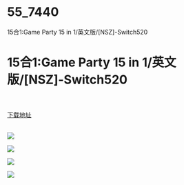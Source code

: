 # 55_7440
15合1:Game Party 15 in 1/英文版/[NSZ]-Switch520
# 15合1:Game Party 15 in 1/英文版/[NSZ]-Switch520
 <br/></br>
[下载地址](https://www.switch520.cc/article/7440 "下载地址")
<br/></br>

<p><span><strong><img src="https://www.switch520.cc/muke_img/upload_art_editor_20201124-1_603aa826200a2f99f2479e48f64d619e.jpg"></strong></span></p>
<p><span><strong><img src="https://www.switch520.cc/muke_img/upload_art_editor_20201124-1_c11625b1f2d93973bf3aa1fcff54a526.jpg"></strong></span></p>
<p><span><strong><img src="https://www.switch520.cc/muke_img/upload_art_editor_20201124-1_5aed76a33d2ceb172829b8d480dfb3a5.jpg"></strong></span></p>
<p><span><strong><img src="https://www.switch520.cc/muke_img/upload_art_editor_20201124-1_12ef87865275388d06ec11eb120ae2b6.jpg"></strong></span></p>
<p></p>
<p></p>
